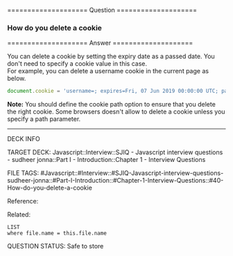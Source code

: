 ==================== Question ====================  

### How do you delete a cookie  

==================== Answer ====================  

You can delete a cookie by setting the expiry date as a passed date. You don't
need to specify a cookie value in this case.  
For example, you can delete a username cookie in the current page as below.

```javascript
document.cookie = 'username=; expires=Fri, 07 Jun 2019 00:00:00 UTC; path=/;';
```

**Note:** You should define the cookie path option to ensure that you delete the
right cookie. Some browsers doesn't allow to delete a cookie unless you specify
a path parameter.

---

DECK INFO

TARGET DECK: Javascript::Interview::SJIQ - Javascript interview questions -
sudheer jonna::Part I - Introduction::Chapter 1 - Interview Questions

FILE TAGS:
#Javascript::#Interview::#SJIQ-Javascript-interview-questions-sudheer-jonna::#Part-I-Introduction::#Chapter-1-Interview-Questions::#40-How-do-you-delete-a-cookie

Reference:

Related:

```dataview
LIST
where file.name = this.file.name
```

QUESTION STATUS: Safe to store
